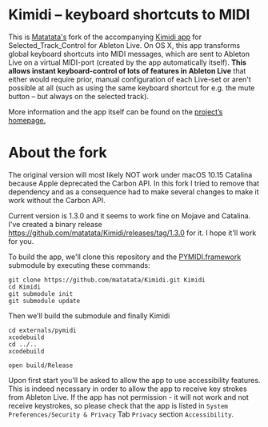 Kimidi – keyboard shortcuts to MIDI
===================================

This is [Matatata's](https://github.com/matatatata) fork of the accompanying [Kimidi app](https://github.com/wiffbi/Kimidi) for Selected_Track_Control for Ableton Live. On OS X, this app transforms global keyboard shortcuts into MIDI messages, which are sent to Ableton Live on a virtual MIDI-port (created by the app automatically itself). **This allows instant keyboard-control of lots of features in Ableton Live** that either would require prior, manual configuration of each Live-set or aren't possible at all (such as using the same keyboard shortcut for e.g. the mute button – but always on the selected track).

More information and the app itself can be found on the [project’s homepage.](http://stc.wiffbi.com/)

# About the fork
The original version will most likely NOT work under macOS 10.15 Catalina because Apple deprecated the Carbon API. In this fork I tried to remove that dependency and as a consequence had to make several changes to make it work without the Carbon API.

Current version is 1.3.0 and it seems to work fine on Mojave and Catalina. I've created a binary release https://github.com/matatata/Kimidi/releases/tag/1.3.0 for it. I hope it'll work for you.

To build the app, we'll clone this repository and the [PYMIDI.framework](https://github.com/matatata/pymidi.git) submodule by executing these commands:

	git clone https://github.com/matatata/Kimidi.git Kimidi
	cd Kimidi
	git submodule init
	git submodule update
	
Then we'll build the submodule and finally Kimidi

	cd externals/pymidi
	xcodebuild
	cd ../..
	xcodebuild
	
	open build/Release
	
Upon first start you'll be asked to allow the app to use accessibility features. This is indeed necessary in order to allow the app to receive key strokes from Ableton Live. If the app has not permission - it will not work and not receive keystrokes, so please check that the app is listed in `System Preferences/Security & Privacy` Tab `Privacy` section `Accessibility`.



	
	






